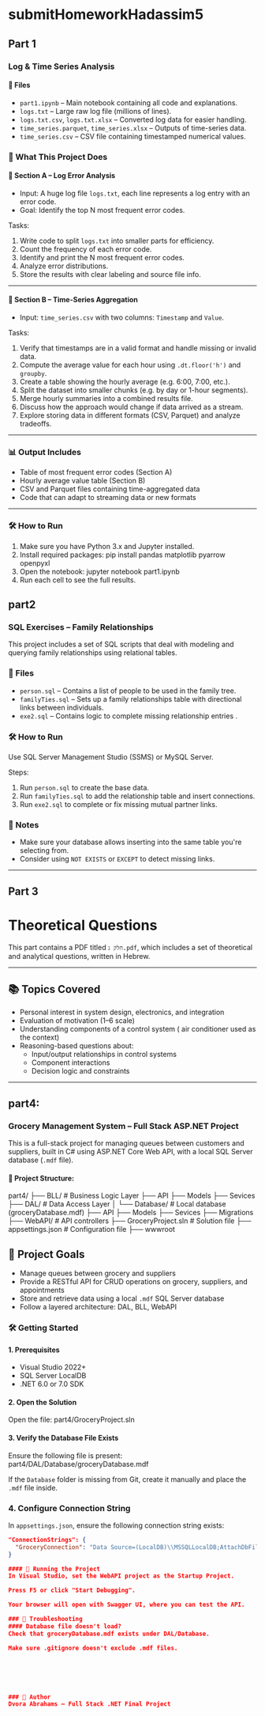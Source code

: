 # submitHomeworkHadassim5
## Part 1
###  Log & Time Series Analysis 
#### 📁 Files

- `part1.ipynb` – Main notebook containing all code and explanations.
- `logs.txt` – Large raw log file (millions of lines).
- `logs.txt.csv`, `logs.txt.xlsx` – Converted log data for easier handling.
- `time_series.parquet`, `time_series.xlsx` – Outputs of time-series data.
- `time_series.csv` – CSV file containing timestamped numerical values.

### 🧠 What This Project Does

#### 🔹 Section A – Log Error Analysis

- Input: A huge log file `logs.txt`, each line represents a log entry with an error code.
- Goal: Identify the top N most frequent error codes.

Tasks:
1. Write code to split `logs.txt` into smaller parts for efficiency.
2. Count the frequency of each error code.
3. Identify and print the N most frequent error codes.
4. Analyze error distributions.
5. Store the results with clear labeling and source file info.

---

#### 🔹 Section B – Time-Series Aggregation

- Input: `time_series.csv` with two columns: `Timestamp` and `Value`.

Tasks:
1. Verify that timestamps are in a valid format and handle missing or invalid data.
2. Compute the average value for each hour using `.dt.floor('h')` and `groupby`.
3. Create a table showing the hourly average (e.g. 6:00, 7:00, etc.).
4. Split the dataset into smaller chunks (e.g. by day or 1-hour segments).
5. Merge hourly summaries into a combined results file.
6. Discuss how the approach would change if data arrived as a stream.
7. Explore storing data in different formats (CSV, Parquet) and analyze tradeoffs.

---

### 📊 Output Includes

- Table of most frequent error codes (Section A)
- Hourly average value table (Section B)
- CSV and Parquet files containing time-aggregated data
- Code that can adapt to streaming data or new formats

---

### 🛠️ How to Run

1. Make sure you have Python 3.x and Jupyter installed.
2. Install required packages: pip install pandas matplotlib pyarrow openpyxl
3. Open the notebook: jupyter notebook part1.ipynb
4. Run each cell to see the full results.

## part2
### SQL Exercises – Family Relationships 

This project includes a set of SQL scripts that deal with modeling and querying family relationships using relational tables.
### 📁 Files

- `person.sql` – Contains a list of people to be used in the family tree.
- `familyTies.sql` – Sets up a family relationships table with directional links between individuals.
- `exe2.sql` – Contains logic to complete missing relationship entries .

### 🛠️ How to Run

Use SQL Server Management Studio (SSMS) or MySQL Server.

Steps:
1. Run `person.sql` to create the base data.
2. Run `familyTies.sql` to add the relationship table and insert connections.
3. Run `exe2.sql` to complete or fix missing mutual partner links.

### 🧪 Notes

- Make sure your database allows inserting into the same table you're selecting from.
- Consider using `NOT EXISTS` or `EXCEPT` to detect missing links.

---

## Part 3
# Theoretical Questions 

This part contains a PDF titled `חלק ג.pdf`, which includes a set of theoretical and analytical questions, written in Hebrew.

---

## 📚 Topics Covered

- Personal interest in system design, electronics, and integration
- Evaluation of motivation (1–6 scale)
- Understanding components of a control system ( air conditioner used as the context)
- Reasoning-based questions about:
  - Input/output relationships in control systems
  - Component interactions
  - Decision logic and constraints

---

## part4:
### Grocery Management System – Full Stack ASP.NET Project
This is a full-stack project for managing queues between customers and suppliers, built in C# using ASP.NET Core Web API, with a local SQL Server database (`.mdf` file).
#### 📁 Project Structure:
part4/ ├── BLL/ # Business Logic Layer ├── API
                                       ├── Models
                                       ├── Sevices
       ├── DAL/ # Data Access Layer │ └── Database/ # Local database (groceryDatabase.mdf)
                                      ├── API
                                      ├── Models
                                      ├── Sevices
                                      ├── Migrations
       ├── WebAPI/ # API controllers ├── GroceryProject.sln # Solution file
                                     ├── appsettings.json # Configuration file
                                     ├── wwwroot
## 🎯 Project Goals

- Manage queues between grocery and suppliers
- Provide a RESTful API for CRUD operations on grocery, suppliers, and appointments
- Store and retrieve data using a local `.mdf` SQL Server database
- Follow a layered architecture: DAL, BLL, WebAPI

### 🛠️ Getting Started

#### 1. Prerequisites

- Visual Studio 2022+
- SQL Server LocalDB
- .NET 6.0 or 7.0 SDK

#### 2. Open the Solution

Open the file: part4/GroceryProject.sln

#### 3. Verify the Database File Exists

Ensure the following file is present: part4/DAL/Database/groceryDatabase.mdf

If the `Database` folder is missing from Git, create it manually and place the `.mdf` file inside.

### 4. Configure Connection String

In `appsettings.json`, ensure the following connection string exists:

```json
"ConnectionStrings": {
  "GroceryConnection": "Data Source=(LocalDB)\\MSSQLLocalDB;AttachDbFilename=|DataDirectory|\\DAL\\Database\\groceryDatabase.mdf;Integrated Security=True"
}

#### 🚀 Running the Project
In Visual Studio, set the WebAPI project as the Startup Project.

Press F5 or click "Start Debugging".

Your browser will open with Swagger UI, where you can test the API.

### 🧪 Troubleshooting
#### Database file doesn't load?
Check that groceryDatabase.mdf exists under DAL/Database.

Make sure .gitignore doesn't exclude .mdf files.






### 👤 Author
Dvora Abrahams – Full Stack .NET Final Project



